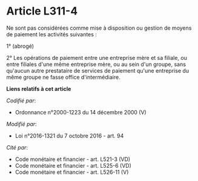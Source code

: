 # Article L311-4

Ne sont pas considérées comme mise à disposition ou gestion de moyens de paiement les activités suivantes : 

1° (abrogé)

2° Les opérations de paiement entre une entreprise mère et sa filiale, ou entre filiales d'une même entreprise mère, ou au
sein d'un groupe, sans qu'aucun autre prestataire de services de paiement qu'une entreprise du même groupe ne fasse office
d'intermédiaire.

**Liens relatifs à cet article**

_Codifié par_:

  - Ordonnance n°2000-1223 du 14 décembre 2000 (V)

_Modifié par_:

  - Loi n°2016-1321 du 7 octobre 2016 - art. 94

_Cité par_:

  - Code monétaire et financier - art. L521-3 (VD)
  - Code monétaire et financier - art. L525-6 (VD)
  - Code monétaire et financier - art. L526-11 (V)
